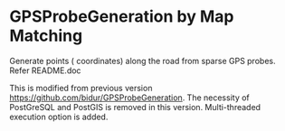# GPSProbeGeneration by Map Matching
Generate points ( coordinates) along the road from sparse GPS probes.
Refer README.doc

This is modified from previous version <https://github.com/bidur/GPSProbeGeneration>. The necessity of PostGreSQL and PostGIS is removed in this version. Multi-threaded execution option is added.
